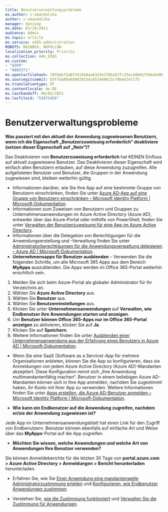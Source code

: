 ```yaml
---
title: Benutzerverwaltungsprobleme
ms.author: v-smandalika
author: v-smandalika
manager: dansimp
ms.date: 03/19/2021
audience: Admin
ms.topic: article
ms.service: o365-administration
ROBOTS: NOINDEX, NOFOLLOW
localization_priority: Priority
ms.collection: Adm_O365
ms.custom:
- "9209"
- "9005371"
ms.openlocfilehash: 70f8def2a0f3419a9aa6325e376ba52fc35ec48b61f39ede99d7e58cd6c6c464
ms.sourcegitcommit: b5f7da89a650d2915dc652449623c78be6247175
ms.translationtype: HT
ms.contentlocale: de-DE
ms.lasthandoff: 08/05/2021
ms.locfileid: "53971456"
---
```

# <a name="user-management-issues"></a>Benutzerverwaltungsprobleme

**Was passiert mit den aktuell der Anwendung zugewiesenen Benutzern, wenn ich die Eigenschaft „Benutzerzuweisung erforderlich“ deaktiviere (setzen dieser Eigenschaft auf „Nein“)?**

Das Deaktivieren von **Benutzerzuweisung erforderlich** hat KEINEN Einfluss auf aktuell zugewiesene Benutzer. Das Deaktivieren dieser Eigenschaft wird einfach allen Benutzern erlauben, auf diese Anwendung zuzugreifen. Alle aufgelisteten Benutzer und Benutzer, die Gruppen in der Anwendung zugewiesen sind, bleiben weiterhin gültig.

- Informationen darüber, wie Sie Ihre App auf eine bestimmte Gruppe von Benutzern einschränken, finden Sie unter [Azure AD-App auf eine Gruppe von Benutzern einschränken – Microsoft Identity Platform | Microsoft-Dokumentation](https://docs.microsoft.com/azure/active-directory/develop/howto-restrict-your-app-to-a-set-of-users#:~:text=Select%20the%20application%20you%20want%2cand%20set%20it%20to%20Yes.).
- Informationen zum Zuweisen von Benutzern und Gruppen zu Unternehmensanwendungen im Azure Active Directory (Azure AD), entweder über das Azure-Portal oder mithilfe von PowerShell, finden Sie unter [Verwalten der Benutzerzuweisung für eine App im Azure Active Directory](https://docs.microsoft.com/azure/active-directory/manage-apps/assign-user-or-group-access-portal).
- Informationen über die Delegation von Berechtigungen für die Anwendungserstellung und -Verwaltung finden Sie unter [Administratorberechtigungen für die Anwendungsverwaltung delegieren – Azure AD | Microsoft-Dokumentation](https://docs.microsoft.com/azure/active-directory/roles/delegate-app-roles).
- **Unternehmensapps für Benutzer ausblenden** – Verwenden Sie die folgenden Schritte, um alle Microsoft 365 Apps aus dem Bereich **MyApps** auszublenden. Die Apps werden im Office 365-Portal weiterhin ersichtlich sein.

 1. Melden Sie sich beim Azure-Portal als globaler Administrator für Ihr Verzeichnis an. 
 2. Wählen Sie **Azure Active Directory** aus. 
 3. Wählen Sie **Benutzer** aus. 
 4. Wählen Sie **Benutzereinstellungen** aus. 
 5. Klicken Sie unter **Unternehmensanwendungen** auf **Verwalten, wie Endbenutzer ihre Anwendungen starten und anzeigen**. 
 6. Um **Benutzer können Office 365-Apps nur im Office 365-Portal anzeigen** zu aktivieren, klicken Sie auf **Ja**. 
 7. Klicken Sie auf **Speichern**. 
 8. Weitere Informationen finden Sie unter [Ausblenden einer Unternehmensanwendung aus der Erfahrung eines Benutzers in Azure AD | Microsoft-Dokumentation](https://docs.microsoft.com/azure/active-directory/manage-apps/hide-application-from-user-portal#:~:text=%20Hide%20an%20application%20from%20the%20end%20user,6%20Click%20Properties.%207%20Click%20Save.%20See%20More.).

- Wenn Sie eine SaaS (Software as a Service)-App für mehrere Organisationen anbieten, können Sie die App so konfigurieren, dass sie Anmeldungen von jedem Azure Active Directory (Azure AD)-Mandanten akzeptiert. Diese Konfiguration nennt sich „Ihre Anwendung multimandantenfähig machen“. Benutzer in einem beliebigen Azure AD-Mandanten können sich in Ihre App anmelden, nachdem Sie zugestimmt haben, ihr Konto mit Ihrer App zu verwenden. Weitere Informationen finden Sie unter [Apps erstellen, die Azure AD-Benutzer anmelden – Microsoft Identity Platform | Microsoft-Dokumentation](https://docs.microsoft.com/azure/active-directory/develop/howto-convert-app-to-be-multi-tenant).

- **Wie kann ein Endbenutzer auf die Anwendung zugreifen, nachdem er/sie der Anwendung zugewiesen ist?**

Jede App im Unternehmensanwendungsblatt hat einen Link für den Zugriff von Endbenutzern. Benutzer können ebenfalls auf einfache Art und Weise über das **MyApps**-Portal auf die App zugreifen.

- **Möchten Sie wissen, welche Anwendungen und welche Art von Anwendungen Ihre Benutzer verwenden?**

Sie können Anmeldeberichte für die letzten 30 Tage von **portal.azure.com > Azure Active Directory > Anmeldungen > Bericht herunterladen** herunterladen.

- Erfahren Sie, wie Sie [Einer Anwendung eine mandantenweite Administratorzustimmung erteilen](https://docs.microsoft.com/azure/active-directory/manage-apps/grant-admin-consent) und [Konfigurieren, wie Endbenutzer Anwendungen zustimmen](https://docs.microsoft.com/azure/active-directory/manage-apps/configure-user-consent).

- Verstehen Sie, [wie die Zustimmung funktioniert](https://docs.microsoft.com/azure/active-directory/develop/v2-permissions-and-consent) und [Verwalten Sie die Zustimmung für Anwendungen](https://docs.microsoft.com/azure/active-directory/manage-apps/manage-consent-requests).


